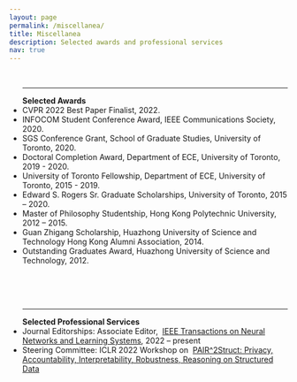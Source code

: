 ```yaml
---
layout: page
permalink: /miscellanea/
title: Miscellanea
description: Selected awards and professional services
nav: true
---
```

<br>
<ul class="square">
<p><hr>
<strong>Selected Awards</strong>
<li> CVPR 2022 Best Paper Finalist, 2022.</li>
<li>INFOCOM Student Conference Award, IEEE Communications Society, 2020.</li>
<li>SGS Conference Grant, School of Graduate Studies, University of Toronto, 2020.</li>
<li>Doctoral Completion Award, Department of ECE, University of Toronto, 2019 - 2020.</li>
<li>University of Toronto Fellowship, Department of ECE, University of Toronto, 2015 - 2019.</li>
<li>Edward S. Rogers Sr. Graduate Scholarships, University of Toronto, 2015 – 2020.</li>
<li>Master of Philosophy Studentship, Hong Kong Polytechnic University, 2012 – 2015.</li>
<li>Guan Zhigang Scholarship, Huazhong University of Science and Technology Hong Kong Alumni Association, 2014.</li>
<li>Outstanding Graduates Award, Huazhong University of Science and Technology, 2012.</li>
<br>

<!--
<li>National Encouragement Scholarship, Huazhong University of Science and Technology, 2010 - 2011.</li>
<br>
<li>Outstanding Student Scholarship, Huazhong University of Science and Technology, 2010 - 2011.</li>
<br>
<li>Merit Student Award, Huazhong University of Science and Technology, 2010.</li>
<br>
-->
<!-- 

<li><i>Self-Renewal Scholarship</i>, Huazhong University of Science and Technology, 2008 and 2009.</li>
 -->
<br><br>
<p><hr>
<strong>Selected Professional Services</strong>
<li>Journal Editorships: Associate Editor,  <a href="https://cis.ieee.org/publications/t-neural-networks-and-learning-systems/ieee-transactions-on-neural-networks-and-learning-systems">IEEE Transactions on Neural Networks and Learning Systems</a>, 2022 – present 
<li>Steering Committee: ICLR 2022 Workshop on  <a href="https://pair2struct-workshop.github.io">PAIR^2Struct: Privacy, Accountability, Interpretability, Robustness, Reasoning on Structured Data</a>


